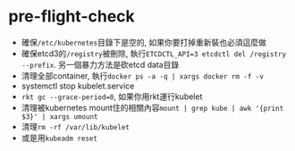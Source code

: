 # pre-flight-check

- 確保`/etc/kubernetes`目錄下是空的, 如果你要打掉重新裝也必須這麼做
- 確保etcd3的`/registry`被刪除, 執行`ETCDCTL_API=3 etcdctl del /registry --prefix`. 另一個暴力方法是砍etcd data目錄
- 清理全部container, 執行`docker ps -a -q | xargs docker rm -f -v`
- systemctl stop kubelet.service
- `rkt gc --grace-period=0`, 如果你用rkt運行kubelet
- 清理被kubernetes mount住的相關內容`mount | grep kube | awk '{print $3}' | xargs umount`
- 清理`rm -rf /var/lib/kubelet`
- 或是用`kubeadm reset`